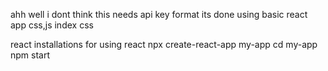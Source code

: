 ahh well i dont think this needs api key format
its done using basic react
app css,js
index css

react installations
for using react 
npx create-react-app my-app
cd my-app
npm start

